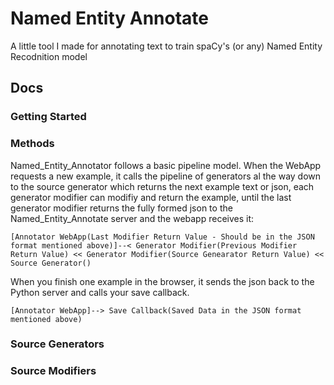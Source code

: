 # Named Entity Annotate

A little tool I made for annotating text to train spaCy's (or any) Named Entity Recodnition model

## Docs

### Getting Started

### Methods

Named_Entity_Annotator follows a basic pipeline model. When the WebApp requests a new example, it calls the pipeline of generators al the way down to the source generator which returns the next example text or json, each generator modifier can modifiy and return the example, until the last generator modifier returns the fully formed json to the Named_Entity_Annotate server and the webapp receives it:

`[Annotator WebApp(Last Modifier Return Value - Should be in the JSON format mentioned above)]--< Generator Modifier(Previous Modifier Return Value) << Generator Modifier(Source Genearator Return Value) << Source Generator()`

When you finish one example in the browser, it sends the json back to the Python server and calls your save callback.

`[Annotator WebApp]--> Save Callback(Saved Data in the JSON format mentioned above)`

### Source Generators

### Source Modifiers
